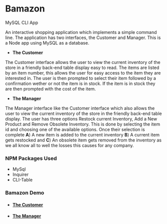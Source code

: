 # **Bamazon**
MySQL CLI App



An interactive shopping application which implements a simple command line. The application has two
interfaces, the Customer and Manager. This is a Node app using MySQL as a database.

* **The Customer**

The Customer interface allows the user to view the current inventory of the store in a friendly back-end
table display easy to read. The items are listed by an item number, this allows the user for easy access
to the item they are interested in. The user is then prompted to select their item followed by a confirmation wether or not the item is in stock. If the item is in stock they are then prompted with the cost of the item.

* **The Manager**

The Manager interface like the Customer interface which also allows the user to view the current inventory of the 
store in the friendly back-end table display. The user has three options Restock current Inventory, Add a New Product and Remove Obsolete Inventory. This is done by selecting the item id and choosing one of the available
options. Once their selection is complete **A**) A new item is added to the current inventory **B**) A current item gets restocked and **C**) An obsolete item gets removed from the inventory as we all know all to well the losses this causes for any company.

### NPM Packages Used

* MySql
* Inquirer
* CLI-Table


### Bamazon Demo

* #### [The Customer](https://youtu.be/2A15taKPgJY)



* #### [The Manager](https://youtu.be/RAcI8owaDcw)




